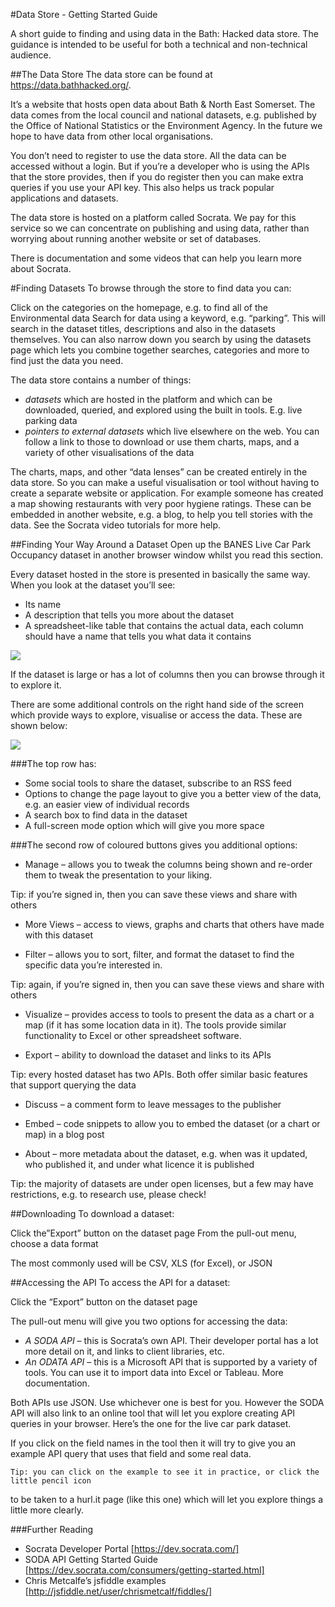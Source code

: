 #Data Store - Getting Started Guide

A short guide to finding and using data in the Bath: Hacked data store. The guidance is intended to be useful for both a technical and non-technical audience.

##The Data Store
The data store can be found at https://data.bathhacked.org/.

It’s a website that hosts open data about Bath & North East Somerset. The data comes from the local council and national datasets, e.g. published by the Office of National Statistics or the Environment Agency. In the future we hope to have data from other local organisations.

You don’t need to register to use the data store. All the data can be accessed without a login. But if you’re a developer who is using the APIs that the store provides, then if you do register then you can make extra queries if you use your API key. This also helps us track popular applications and datasets.

The data store is hosted on a platform called Socrata. We pay for this service so we can concentrate on publishing and using data, rather than worrying about running another website or set of databases.

There is documentation and some videos that can help you learn more about Socrata.

#Finding Datasets
To browse through the store to find data you can:

Click on the categories on the homepage, e.g. to find all of the Environmental data
Search for data using a keyword, e.g. “parking”. This will search in the dataset titles, descriptions and also in the datasets themselves.
You can also narrow down you search by using the datasets page which lets you combine together searches, categories and more to find just the data you need.

The data store contains a number of things:

- *datasets* which are hosted in the platform and which can be downloaded, queried, and explored using the built in tools. E.g. live parking data
- *pointers to external datasets* which live elsewhere on the web. You can follow a link to those to download or use them
charts, maps, and a variety of other visualisations of the data

The charts, maps, and other “data lenses” can be created entirely in the data store. So you can make a useful visualisation or tool without having to create a separate website or application. For example someone has created a map showing restaurants with very poor hygiene ratings. These can be embedded in another website, e.g. a blog, to help you tell stories with the data. See the Socrata video tutorials for more help.

##Finding Your Way Around a Dataset
Open up the BANES Live Car Park Occupancy dataset in another browser window whilst you read this section.

Every dataset hosted in the store is presented in basically the same way. When you look at the dataset you’ll see:

- Its name
- A description that tells you more about the dataset
- A spreadsheet-like table that contains the actual data, each column should have a name that tells you what data it contains

![](http://i.imgur.com/K2z8OM7.png)

If the dataset is large or has a lot of columns then you can browse through it to explore it.

There are some additional controls on the right hand side of the screen which provide ways to explore, visualise or access the data. These are shown below:

![](http://i.imgur.com/LdNccpB.png)

###The top row has:

- Some social tools to share the dataset, subscribe to an RSS feed
- Options to change the page layout to give you a better view of the data, e.g. an easier view of individual records
- A search box to find data in the dataset
- A full-screen mode option which will give you more space

###The second row of coloured buttons gives you additional options:
 
- Manage – allows you to tweak the columns being shown and re-order them to tweak the presentation to your liking.

Tip: if you’re signed in, then you can save these views and share with others

- More Views – access to views, graphs and charts that others have made with this dataset

- Filter – allows you to sort, filter, and format the dataset to find the specific data you’re interested in.

Tip: again, if you’re signed in, then you can save these views and share with others

- Visualize – provides access to tools to present the data as a chart or a map (if it has some location data in it). The tools provide similar functionality to Excel or other spreadsheet software.

- Export – ability to download the dataset and links to its APIs

Tip: every hosted dataset has two APIs. Both offer similar basic features that support querying the data

- Discuss – a comment form to leave messages to the publisher

- Embed – code snippets to allow you to embed the dataset (or a chart or map) in a blog post

- About – more metadata about the dataset, e.g. when was it updated, who published it, and under what licence it is published 

Tip: the majority of datasets are under open licenses, but a few may have restrictions, e.g. to research use, please check!

##Downloading
To download a dataset:

Click the”Export” button on the dataset page
From the pull-out menu, choose a data format

The most commonly used will be CSV, XLS (for Excel), or JSON

##Accessing the API
To access the API for a dataset:

Click the “Export” button on the dataset page

The pull-out menu will give you two options for accessing the data:
- *A SODA API* – this is Socrata’s own API. Their developer portal has a lot more detail on it, and links to client libraries, etc.
- *An ODATA API* – this is a Microsoft API that is supported by a variety of tools. You can use it to import data into Excel or Tableau. More documentation.

Both APIs use JSON. Use whichever one is best for you. However the SODA API will also link to an online tool that will let you explore creating API queries in your browser. Here’s the one for the live car park dataset.

If you click on the field names in the tool then it will try to give you an example API query that uses that field and some real data.

	Tip: you can click on the example to see it in practice, or click the little pencil icon
to be taken to a hurl.it page (like this one) which will let you explore things a little 
more clearly.

###Further Reading
- Socrata Developer Portal [https://dev.socrata.com/]
- SODA API Getting Started Guide [https://dev.socrata.com/consumers/getting-started.html]
- Chris Metcalfe’s jsfiddle examples [http://jsfiddle.net/user/chrismetcalf/fiddles/]
